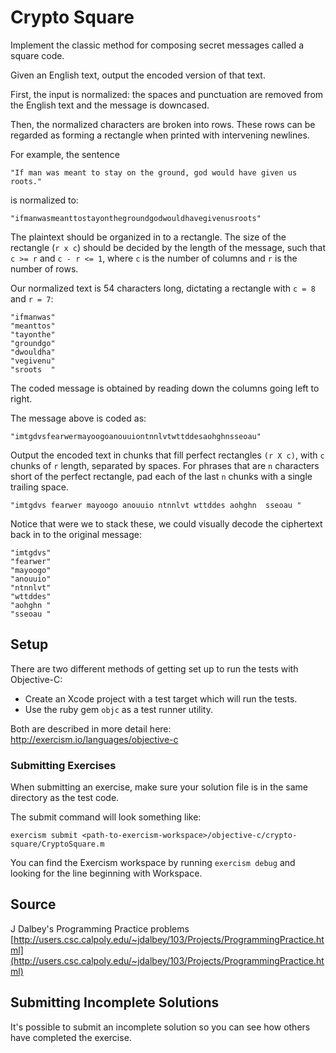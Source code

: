 # Crypto Square

Implement the classic method for composing secret messages called a square code.

Given an English text, output the encoded version of that text.

First, the input is normalized: the spaces and punctuation are removed
from the English text and the message is downcased.

Then, the normalized characters are broken into rows.  These rows can be
regarded as forming a rectangle when printed with intervening newlines.

For example, the sentence

```text
"If man was meant to stay on the ground, god would have given us roots."
```

is normalized to:

```text
"ifmanwasmeanttostayonthegroundgodwouldhavegivenusroots"
```

The plaintext should be organized in to a rectangle.  The size of the
rectangle (`r x c`) should be decided by the length of the message,
such that `c >= r` and `c - r <= 1`, where `c` is the number of columns
and `r` is the number of rows.

Our normalized text is 54 characters long, dictating a rectangle with
`c = 8` and `r = 7`:

```text
"ifmanwas"
"meanttos"
"tayonthe"
"groundgo"
"dwouldha"
"vegivenu"
"sroots  "
```

The coded message is obtained by reading down the columns going left to
right.

The message above is coded as:

```text
"imtgdvsfearwermayoogoanouuiontnnlvtwttddesaohghnsseoau"
```

Output the encoded text in chunks that fill perfect rectangles `(r X c)`,
with `c` chunks of `r` length, separated by spaces. For phrases that are
`n` characters short of the perfect rectangle, pad each of the last `n`
chunks with a single trailing space.

```text
"imtgdvs fearwer mayoogo anouuio ntnnlvt wttddes aohghn  sseoau "
```

Notice that were we to stack these, we could visually decode the
ciphertext back in to the original message:

```text
"imtgdvs"
"fearwer"
"mayoogo"
"anouuio"
"ntnnlvt"
"wttddes"
"aohghn "
"sseoau "
```

## Setup

There are two different methods of getting set up to run the tests with Objective-C:

- Create an Xcode project with a test target which will run the tests.
- Use the ruby gem `objc` as a test runner utility.

Both are described in more detail here: http://exercism.io/languages/objective-c

### Submitting Exercises

When submitting an exercise, make sure your solution file is in the same directory as the test code.

The submit command will look something like:

```shell
exercism submit <path-to-exercism-workspace>/objective-c/crypto-square/CryptoSquare.m
```

You can find the Exercism workspace by running `exercism debug` and looking for the line beginning
with Workspace.

## Source

J Dalbey's Programming Practice problems [http://users.csc.calpoly.edu/~jdalbey/103/Projects/ProgrammingPractice.html](http://users.csc.calpoly.edu/~jdalbey/103/Projects/ProgrammingPractice.html)

## Submitting Incomplete Solutions
It's possible to submit an incomplete solution so you can see how others have completed the exercise.

